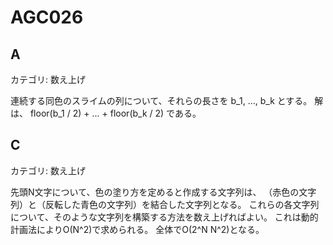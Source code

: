 # AGC026

## A
カテゴリ: 数え上げ

連続する同色のスライムの列について、それらの長さを b_1, ..., b_k とする。
解は、 floor(b_1 / 2) + ... + floor(b_k / 2) である。

## C
カテゴリ: 数え上げ

先頭N文字について、色の塗り方を定めると作成する文字列は、
（赤色の文字列）と（反転した青色の文字列）を結合した文字列となる。
これらの各文字列について、そのような文字列を構築する方法を数え上げればよい。
これは動的計画法によりO(N^2)で求められる。
全体でO(2^N N^2)となる。
